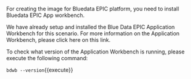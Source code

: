 For creating the image for Bluedata EPIC platform, you need to install Bluedata EPIC App workbench.

We have already setup and installed the Blue Data EPIC Application Workbench for this scenario. For more information on the Application Workbench, please click here on this link.

To check what version of the Application Workbench is running, please execute the following command:

`bdwb --version`{{execute}}
